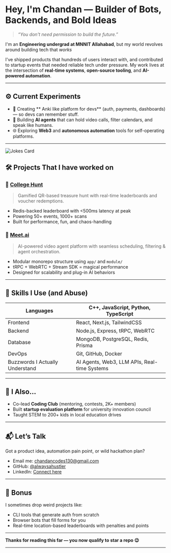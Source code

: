 # Hey, I'm Chandan — Builder of Bots, Backends, and Bold Ideas

> *“You don't need permission to build the future.”*

I'm an **Engineering undergrad at MNNIT Allahabad**, but my world revolves around building tech that *works* 

I've shipped products that hundreds of users interact with, and contributed to startup events that needed reliable tech under pressure. My work lives at the intersection of **real-time systems**, **open-source tooling**, and **AI-powered automation**.

---

## ⚙️ Current Experiments

- 🧱 Creating ** Anki like platform for devs** (auth, payments, dashboards) — so devs can remember stuff. 
- 🤖 Building **AI agents** that can hold video calls, filter calendars, and speak like humans.
- 🌐 Exploring **Web3** and **autonomous automation** tools for self-operating platforms.

---
<!-- Markdown -->

![Jokes Card](https://readme-jokes.vercel.app/api)
## 🛠️ Projects That I have worked on

### 🎯 [College Hunt](https://github.com/abhigit-saha/MNNIT-GO)
> Gamified QR-based treasure hunt with real-time leaderboards and voucher redemptions.

- Redis-backed leaderboard with <500ms latency at peak
- Powering 50+ events, 1000+ scans
- Built for performance, fun, and chaos-handling

### 🎥 [Meet.ai](https://github.com/PiyushM12/meet.ai)
> AI-powered video agent platform with seamless scheduling, filtering & agent orchestration.

- Modular monorepo structure using `app/` and `module/`
- tRPC + WebRTC + Stream SDK = magical performance
- Designed for scalability and plug-in AI behaviors

---

## 📡 Skills I Use (and Abuse)

| Languages    | C++, JavaScript, Python, TypeScript |
|--------------|-------------------------------------|
| Frontend     | React, Next.js, TailwindCSS         |
| Backend      | Node.js, Express, tRPC, WebRTC      |
| Database     | MongoDB, PostgreSQL, Redis, Prisma  |
| DevOps       | Git, GitHub, Docker                 |
| Buzzwords I Actually Understand | AI Agents, Web3, LLM APIs, Real-time Systems |

---

## 👥 I Also...

- Co-lead **Coding Club** (mentoring, contests, 2K+ members)
- Built **startup evaluation platform** for university innovation council
- Taught STEM to 200+ kids in local education drives
---

## 📬 Let’s Talk

Got a product idea, automation pain point, or wild hackathon plan?

- Email me: [chandancodes130@gmail.com](mailto:chandancodes130@gmail.com)
- GitHub: [@alwaysahustler](https://github.com/alwaysahustler)
- LinkedIn: [Connect here](https://www.linkedin.com/in/chandan-yadav-823545152/)

---

## 🌌 Bonus

I sometimes drop weird projects like:

- CLI tools that generate auth from scratch
- Browser bots that fill forms for you
- Real-time location-based leaderboards with penalties and points

---

**Thanks for reading this far — you now qualify to star a repo 😉**

---
